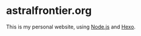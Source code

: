 # astralfrontier.org

This is my personal website, using
[Node.js](https://nodejs.org/en/) and 
[Hexo](http://hexo.io/).
